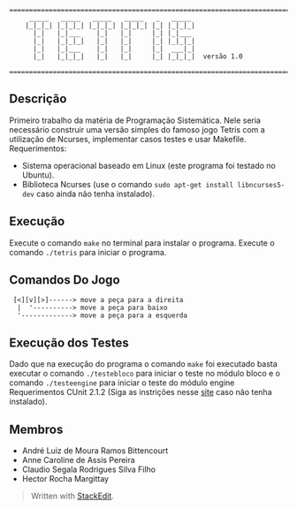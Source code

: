

```
======================================================================================================
     _____   _____   _____   _____   _   _____
    |_|_|_| |_|_|_| |_|_|_| |_|_|_| |_| |_|_|_|
      |_|   |_|___    |_|   |_|     |_| |_|___
      |_|   |_|_|_|   |_|   |_|     |_| |_|_|_|
      |_|   |_|___    |_|   |_|     |_|  ___|_|
      |_|   |_|_|_|   |_|   |_|     |_| |_|_|_|  versão 1.0
      
======================================================================================================
```


## Descrição
	
Primeiro trabalho da matéria de Programação Sistemática. Nele seria necessário construir uma versão simples do famoso jogo Tetris com a utilização de Ncurses, implementar casos testes e usar Makefile.  
Requerimentos:   

+ Sistema operacional baseado em Linux (este programa foi testado no Ubuntu).
+  Biblioteca Ncurses (use o comando ```sudo apt-get install libncurses5-dev``` caso ainda não tenha instalado).

## Execução

Execute o comando ```make``` no terminal para instalar o programa.
Execute o comando ```./tetris``` para iniciar o programa.

## Comandos Do Jogo

```
 [<][v][>]------> move a peça para a direita
  |  '----------> move a peça para baixo
  '-------------> move a peça para a esquerda
```

## Execução dos Testes

Dado que na execução do programa o comando ```make``` foi executado basta executar o comando ```./testebloco``` para iniciar o teste no módulo bloco e o comando ```./testeengine``` para iniciar o teste do módulo engine
Requerimentos CUnit 2.1.2 (Siga as instrições nesse [site](https://netbeans.org/kb/docs/cnd/c-unit-test.html?print=yes#linux) caso não tenha instalado).  


## Membros

+ André Luiz de Moura Ramos Bittencourt
+ Anne Caroline de Assis Pereira
+ Claudio Segala Rodrigues Silva Filho
+ Hector Rocha Margittay


> Written with [StackEdit](https://stackedit.io/).